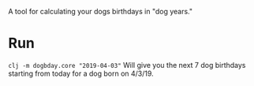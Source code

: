 A tool for calculating your dogs birthdays in "dog years."

# Run
`clj -m dogbday.core "2019-04-03"`
Will give you the next 7 dog birthdays starting from today for a dog born on 4/3/19.
